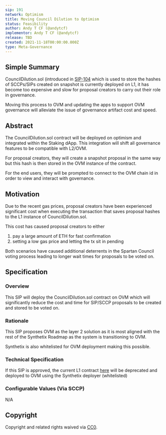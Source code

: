```yaml
---
sip: 191
network: Optimism
title: Moving Council Dilution to Optimism
status: Feasibility
author: Andy T CF (@andytcf)
implementor: Andy T CF (@andytcf)
release: TBD
created: 2021-11-18T00:00:00.000Z
type: Meta-Governance
---
```


## Simple Summary

<!--"If you can't explain it simply, you don't understand it well enough." Simply describe the outcome the proposed changes intends to achieve. This should be non-technical and accessible to a casual community member.-->

CouncilDilution.sol (introduced in [SIP-104](https://sips.synthetix.io/sips/sip-104/) which is used to store the hashes of SCCPs/SIPs created on snapshot is currently deployed on L1, it has become too expensive and slow for proposal creators to carry out their role in governance.

Moving this process to OVM and updating the apps to support OVM governance will alleviate the issue of governance artifact cost and speed.

## Abstract

<!--A short (~200 word) description of the proposed change, the abstract should clearly describe the proposed change. This is what *will* be done if the SIP is implemented, not *why* it should be done or *how* it will be done. If the SIP proposes deploying a new contract, write, "We propose to deploy a new contract that will do x".-->

The CouncilDilution.sol contract will be deployed on optimism and integrated within the Staking dApp. This integration will shift all governance features to be compatible with L2/OVM.

For proposal creators, they will create a snapshot proposal in the same way but this hash is then stored in the OVM instance of the contract.

For the end users, they will be prompted to connect to the OVM chain id in order to view and interact with governance.

## Motivation

<!--This is the problem statement. This is the *why* of the SIP. It should clearly explain *why* the current state of the protocol is inadequate.  It is critical that you explain *why* the change is needed, if the SIP proposes changing how something is calculated, you must address *why* the current calculation is inaccurate or wrong. This is not the place to describe how the SIP will address the issue!-->

Due to the recent gas prices, proposal creators have been experienced significant cost when executing the transaction that saves proposal hashes to the L1 instance of CouncilDilution.sol.

This cost has caused proposal creators to either

1. pay a large amount of ETH for fast confirmation
2. setting a low gas price and letting the tx sit in pending

Both scenarios have caused additional deterrents in the Spartan Council voting process leading to longer wait times for proposals to be voted on.

## Specification

<!--The specification should describe the syntax and semantics of any new feature, there are five sections
1. Overview
2. Rationale
3. Technical Specification
4. Test Cases
5. Configurable Values
-->

### Overview

<!--This is a high-level overview of *how* the SIP will solve the problem. The overview should clearly describe how the new feature will be implemented-->

This SIP will deploy the CouncilDilution.sol contract on OVM which will significantly reduce the cost and time for SIP/SCCP proposals to be created and stored to be voted on.

### Rationale

<!--This is where you explain the reasoning behind how you propose to solve the problem. Why did you propose to implement the change in this way, what were the considerations and trade-offs? The rationale fleshes out what motivated the design and why particular design decisions were made. It should describe alternate designs that were considered and related work. The rationale may also provide evidence of consensus within the community, and should discuss important objections or concerns raised during discussion.-->

This SIP proposes OVM as the layer 2 solution as it is most aligned with the rest of the Synthetix Roadmap as the system is transitioning to OVM.

Synthetix is also whitelisted for OVM deployment making this possible.

### Technical Specification

If this SIP is approved, the current L1 contract [here](https://etherscan.io/address/0xFf4e21298E5DCE1398d6fc9857098Eae3cAF1e72) will be deprecated and deployed to OVM using the Synthetix deployer (whitelisted)

### Configurable Values (Via SCCP)

<!--Please list all values configurable via SCCP under this implementation.-->

N/A

## Copyright

Copyright and related rights waived via [CC0](https://creativecommons.org/publicdomain/zero/1.0/).